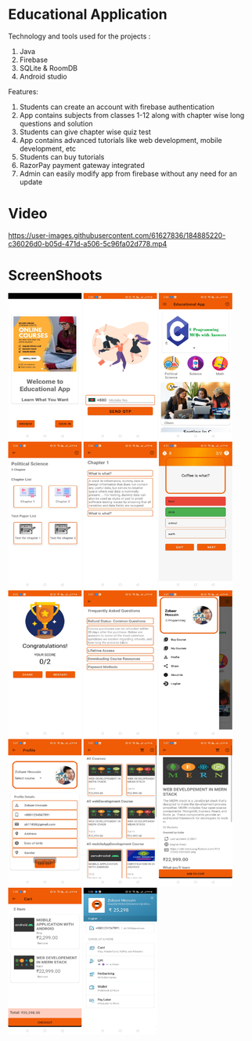 # Educational Application
Technology and tools used for the projects :
1. Java
2. Firebase
3. SQLite & RoomDB
4. Android studio

Features:
1. Students can create an account with firebase authentication
2. App contains subjects from classes 1-12 along with chapter wise long questions and solution 
3. Students can give chapter wise quiz test
4. App contains advanced tutorials like web development, mobile development, etc
5. Students can buy tutorials
6. RazorPay payment gateway integrated
7. Admin can easily modify app from firebase without any need for an update

# Video
https://user-images.githubusercontent.com/61627836/184885220-c36026d0-b05d-471d-a506-5c96fa02d778.mp4

# ScreenShoots
<p float="left">
 <img src="https://github.com/zobaer53/Educational-App/blob/master/1.jpg" alt="Girl in a jacket" width="150" height="300">
  <img src="https://github.com/zobaer53/Educational-App/blob/master/2.jpg" alt="Girl in a jacket" width="150" height="300">
   <img src="https://github.com/zobaer53/Educational-App/blob/master/3.jpg" alt="Girl in a jacket" width="150" height="300">
    <img src="https://github.com/zobaer53/Educational-App/blob/master/4.jpg" alt="Girl in a jacket" width="150" height="300">
     <img src="https://github.com/zobaer53/Educational-App/blob/master/5.jpg" alt="Girl in a jacket" width="150" height="300">
      <img src="https://github.com/zobaer53/Educational-App/blob/master/6.jpg" alt="Girl in a jacket" width="150" height="300">
       <img src="https://github.com/zobaer53/Educational-App/blob/master/7.jpg" alt="Girl in a jacket" width="150" height="300">
        <img src="https://github.com/zobaer53/Educational-App/blob/master/8.jpg" alt="Girl in a jacket" width="150" height="300">
         <img src="https://github.com/zobaer53/Educational-App/blob/master/9.jpg" alt="Girl in a jacket" width="150" height="300">
          <img src="https://github.com/zobaer53/Educational-App/blob/master/10.jpg" alt="Girl in a jacket" width="150" height="300">
           <img src="https://github.com/zobaer53/Educational-App/blob/master/11.jpg" alt="Girl in a jacket" width="150" height="300">
            <img src="https://github.com/zobaer53/Educational-App/blob/master/12.jpg" alt="Girl in a jacket"width="150" height="300">
             <img src="https://github.com/zobaer53/Educational-App/blob/master/13.jpg" alt="Girl in a jacket" width="150" height="300">
              <img src="https://github.com/zobaer53/Educational-App/blob/master/14.jpg" alt="Girl in a jacket" width="150" height="300">
</p>

